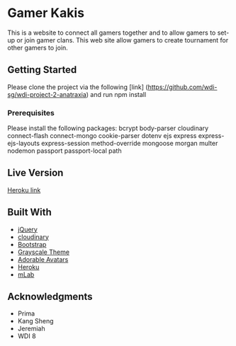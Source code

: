 # Gamer Kakis

This is a website to connect all gamers together and to allow gamers to set-up or join gamer clans. This web site allow gamers to create tournament for other gamers to join.


## Getting Started

Please clone the project via the following [link] (https://github.com/wdi-sg/wdi-project-2-anatraxia)
and run npm install
### Prerequisites

Please install the following packages:
bcrypt
body-parser
cloudinary
connect-flash
connect-mongo
cookie-parser
dotenv
ejs
express
express-ejs-layouts
express-session
method-override
mongoose
morgan
multer
nodemon
passport
passport-local
path


## Live Version


[Heroku link](https://rocky-garden-11645.herokuapp.com/)

## Built With


* [jQuery](http://jquery.com/)
* [cloudinary](http://cloudinary.com/)
* [Bootstrap](http://getbootstrap.com/)
* [Grayscale Theme](https://blackrockdigital.github.io/startbootstrap-grayscale/)
* [Adorable Avatars](http://avatars.adorable.io/#what)
* [Heroku](https://dashboard.heroku.com/apps)
* [mLab](https://mlab.com/)


## Acknowledgments

* Prima
* Kang Sheng
* Jeremiah
* WDI 8
